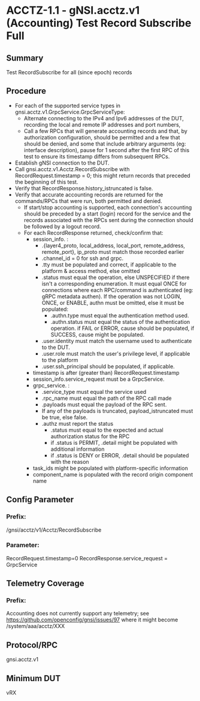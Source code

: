 # ACCTZ-1.1 - gNSI.acctz.v1 (Accounting) Test Record Subscribe Full

## Summary
Test RecordSubscribe for all (since epoch) records

## Procedure

- For each of the supported service types in gnsi.acctz.v1.GrpcService.GrpcServiceType:
	- Alternate connecting to the IPv4 and Ipv6 addresses of the DUT, recording the local and remote IP addresses and port numbers,
	- Call a few RPCs that will generate accounting records and that, by authorization configuration, should be permitted and a few that should be denied, and some that include arbitrary arguments (eg: interface description), pause for 1 second after the first RPC of this test to ensure its timestamp differs from subsequent RPCs.
- Establish gNSI connection to the DUT.
- Call gnsi.acctz.v1.Acctz.RecordSubscribe with RecordRequest.timestamp = 0; this might return records that preceded the beginning of this test.
- Verify that RecordResponse.history_istruncated is false.
- Verify that accurate accounting records are returned for the commands/RPCs that were run, both permitted and denied.
	- If start/stop accounting is supported, each connection's accounting should be preceded by a start (login) record for the service and the records associated with the RPCs sent during the connection should be followed by a logout record.
	- For each RecordResponse returned, check/confirm that:
		- session_info. :
			- .{layer4_proto, local_address, local_port, remote_address, remote_port}, ip_proto must match those recorded earlier
			- .channel_id = 0 for ssh and grpc.
			- .tty must be populated and correct, if applicable to the platform & access method, else omitted
			- .status must equal the operation, else UNSPECIFIED if there isn't a corresponding enumeration.  It must equal ONCE for connections where each RPC/command is authenticated (eg: gRPC metadata authen). If the operation was not LOGIN, ONCE, or ENABLE, authn must be omitted, else it must be populated:
				- .authn.type must equal the authentication method used.
				- .authn.status must equal the status of the authentication operation.  if FAIL or ERROR, cause should be populated, if SUCCESS, cause might be populated.
			- .user.identity must match the username used to authenticate to the DUT.
			- .user.role must match the user's privilege level, if applicable to the platform
			- .user.ssh_principal should be populated, if applicable.
		- timestamp is after (greater than) RecordRequest.timestamp
		- session_info.service_request must be a GrpcService.
		- grpc_service. : 
			- .service_type must equal the service used
			- .rpc_name must equal the path of the RPC call made
			- .payloads must equal the payload of the RPC sent.
			- If any of the payloads is truncated, payload_istruncated must be true, else false.
			- .authz must report the status
				- .status must equal to the expected and actual authorization status for the RPC
				- if .status is PERMIT, .detail might be populated with additional information
				- if .status is DENY or ERROR, .detail should be populated with the reason
		- task_ids might be populated with platform-specific information
		- component_name is populated with the record origin component name

## Config Parameter
### Prefix:
/gnsi/acctz/v1/Acctz/RecordSubscribe

### Parameter:
RecordRequest.timestamp=0
RecordResponse.service_request = GrpcService

## Telemetry Coverage
### Prefix:
Accounting does not currently support any telemetry; see https://github.com/openconfig/gnsi/issues/97 where it might become /system/aaa/acctz/XXX

## Protocol/RPC
gnsi.acctz.v1

## Minimum DUT
vRX
